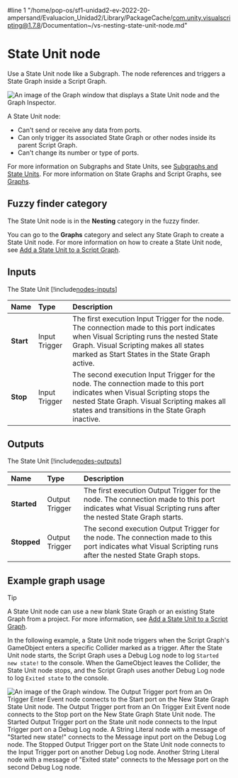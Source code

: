 #line 1 "/home/pop-os/sf1-unidad2-ev-2022-20-ampersand/Evaluacion_Unidad2/Library/PackageCache/com.unity.visualscripting@1.7.8/Documentation~/vs-nesting-state-unit-node.md"
# State Unit node

Use a State Unit node like a Subgraph. The node references and triggers a State Graph inside a Script Graph. 

![An image of the Graph window that displays a State Unit node and the Graph Inspector.](images/vs-state-unit-new-state-graph.png)

A State Unit node: 

- Can't send or receive any data from ports. 
- Can only trigger its associated State Graph or other nodes inside its parent Script Graph. 
- Can't change its number or type of ports. 

For more information on Subgraphs and State Units, see [Subgraphs and State Units](vs-nesting-subgraphs-state-units.md). For more information on State Graphs and Script Graphs, see [Graphs](vs-graph-types.md).

## Fuzzy finder category 

The State Unit node is in the **Nesting** category in the fuzzy finder. 

You can go to the **Graphs** category and select any State Graph to create a State Unit node. For more information on how to create a State Unit node, see [Add a State Unit to a Script Graph](vs-nesting-add-state-unit.md).

## Inputs

The State Unit [!include[nodes-inputs](./snippets/nodes-inputs.md)]

| **Name**    | **Type**      | **Description** |
| :---------- | :-------      | :-------------- |
| **Start**   | Input Trigger | The first execution Input Trigger for the node. The connection made to this port indicates when Visual Scripting runs the nested State Graph. Visual Scripting makes all states marked as Start States in the State Graph active.  |
| **Stop**    | Input Trigger | The second execution Input Trigger for the node. The connection made to this port indicates when Visual Scripting stops the nested State Graph. Visual Scripting makes all states and transitions in the State Graph inactive. |


## Outputs

The State Unit [!include[nodes-outputs](./snippets/nodes-outputs.md)]

| **Name**    | **Type**      | **Description** |
| :---------  | :-------      | :-------------- |
| **Started** | Output Trigger| The first execution Output Trigger for the node. The connection made to this port indicates what Visual Scripting runs after the nested State Graph starts. |
| **Stopped** | Output Trigger| The second execution Output Trigger for the node. The connection made to this port indicates what Visual Scripting runs after the nested State Graph stops. |


## Example graph usage 

> [!TIP]
> A State Unit node can use a new blank State Graph or an existing State Graph from a project. For more information, see [Add a State Unit to a Script Graph](vs-nesting-add-state-unit.md).

In the following example, a State Unit node triggers when the Script Graph's GameObject enters a specific Collider marked as a trigger. After the State Unit node starts, the Script Graph uses a Debug Log node to log `Started new state!` to the console. When the GameObject leaves the Collider, the State Unit node stops, and the Script Graph uses another Debug Log node to log `Exited state` to the console.

![An image of the Graph window. The Output Trigger port from an On Trigger Enter Event node connects to the Start port on the New State Graph State Unit node. The Output Trigger port from an On Trigger Exit Event node connects to the Stop port on the New State Graph State Unit node. The Started Output Trigger port on the State unit node connects to the Input Trigger port on a Debug Log node. A String Literal node with a message of "Started new state!" connects to the Message input port on the Debug Log node. The Stopped Output Trigger port on the State Unit node connects to the Input Trigger port on another Debug Log node. Another String Literal node with a message of "Exited state" connects to the Message port on the second Debug Log node.](images/vs-state-unit-node-script-graph-example.png)


 